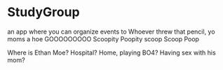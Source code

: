 # StudyGroup
an app where you can organize events to
Whoever threw that pencil, yo moms a hoe
GOOOOOOOOO
Scoopity 
Poopity
scoop
Scoop Poop


Where is Ethan Moe? 
	Hospital?
	Home, playing BO4?
	Having sex with his mom?
	
	
	
